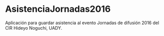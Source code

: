 # AsistenciaJornadas2016
Aplicación para guardar asistencia al evento Jornadas de difusión 2016 del CIR Hideyo Noguchi, UADY.
